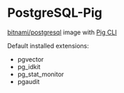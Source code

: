 # PostgreSQL-Pig

[bitnami/postgresql](https://hub.docker.com/r/bitnami/postgresql) image with [Pig CLI](https://github.com/pgsty/pig)

Default installed extensions:

- pgvector
- pg_idkit
- pg_stat_monitor
- pgaudit
